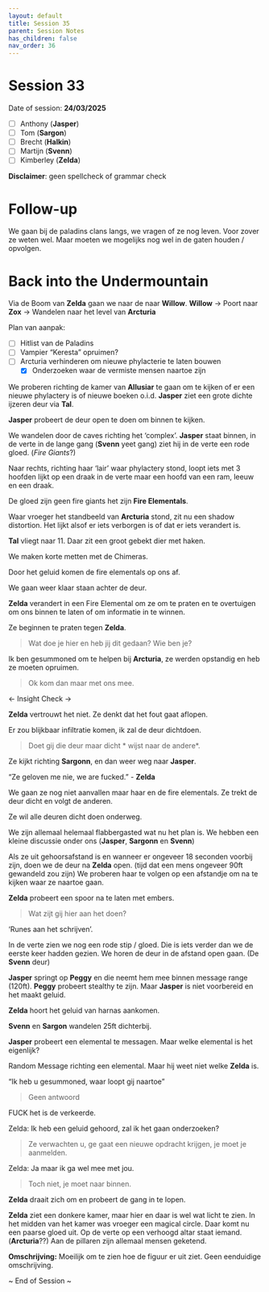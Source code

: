 ```yaml
---
layout: default
title: Session 35
parent: Session Notes
has_children: false
nav_order: 36
---
```


# Session 33

Date of session: **24/03/2025**

- [ ] Anthony (**Jasper**)
- [ ] Tom (**Sargon**)
- [ ] Brecht (**Halkin**)
- [ ] Martijn (**Svenn**)
- [ ] Kimberley (**Zelda**)

**Disclaimer**: geen spellcheck of grammar check

# Follow-up

We gaan bij de paladins clans langs, we vragen of ze nog leven.
Voor zover ze weten wel. Maar moeten we mogelijks nog wel in de gaten houden / opvolgen.

# Back into the Undermountain

Via de Boom van **Zelda** gaan we naar de naar **Willow**.
**Willow** -> Poort naar **Zox** -> Wandelen naar het level van **Arcturia**

Plan van aanpak:
- [ ] Hitlist van de Paladins
- [ ] Vampier “Keresta” opruimen?
- [ ] Arcturia verhinderen om nieuwe phylacterie te laten bouwen
	- [x] Onderzoeken waar de vermiste mensen naartoe zijn

We proberen richting de kamer van **Allusiar** te gaan om te kijken of er een nieuwe phylactery is of nieuwe boeken o.i.d.
**Jasper** ziet een grote dichte ijzeren deur via **Tal**.

**Jasper** probeert de deur open te doen om binnen te kijken.

We wandelen door de caves richting het ‘complex’.
**Jasper** staat binnen, in de verte in de lange gang (**Svenn** yeet gang) ziet hij in de verte een rode gloed. (*Fire Giants*?)

Naar rechts, richting haar ‘lair’ waar phylactery stond, loopt iets met 3 hoofden lijkt op een draak in de verte maar een hoofd van een ram, leeuw en een draak.

De gloed zijn geen fire giants het zijn **Fire Elementals**.

Waar vroeger het standbeeld van **Arcturia** stond, zit nu een shadow distortion.
Het lijkt alsof er iets verborgen is of dat er iets verandert is.

**Tal** vliegt naar 11. Daar zit een groot gebekt dier met haken.

We maken korte metten met de Chimeras.

Door het geluid komen de fire elementals op ons af.

We gaan weer klaar staan achter de deur.

**Zelda** verandert in een Fire Elemental om ze om te praten en te overtuigen om ons binnen te laten of om informatie in te winnen.

Ze beginnen te praten tegen **Zelda**.

> Wat doe je hier en heb jij dit gedaan? Wie ben je?

Ik ben gesummoned om te helpen bij **Arcturia**, ze werden opstandig en heb ze moeten opruimen.

> Ok kom dan maar met ons mee.

<- Insight Check ->

**Zelda** vertrouwt het niet. Ze denkt dat het fout gaat aflopen.

Er zou blijkbaar infiltratie komen, ik zal de deur dichtdoen.

> Doet gij die deur maar dicht * wijst naar de andere*. 

Ze kijkt richting **Sargonn**, en dan weer weg naar **Jasper**.

“Ze geloven me nie, we are fucked.” - **Zelda**

We gaan ze nog niet aanvallen maar haar en de fire elementals.
Ze trekt de deur dicht en volgt de anderen.

Ze wil alle deuren dicht doen onderweg.

We zijn allemaal helemaal flabbergasted wat nu het plan is.
We hebben een kleine discussie onder ons (**Jasper**, **Sargonn** en **Svenn**)

Als ze uit gehoorsafstand is en wanneer er ongeveer 18 seconden voorbij zijn, doen we de deur na **Zelda** open. (tijd dat een mens ongeveer 90ft gewandeld zou zijn)
We proberen haar te volgen op een afstandje om na te kijken waar ze naartoe gaan.

**Zelda** probeert een spoor na te laten met embers.

> Wat zijt gij hier aan het doen?

‘Runes aan het schrijven’.

In de verte zien we nog een rode stip / gloed. Die is iets verder dan we de eerste keer hadden gezien.
We horen de deur in de afstand open gaan. (De **Svenn** deur)

**Jasper** springt op **Peggy** en die neemt hem mee binnen message range (120ft).
**Peggy** probeert stealthy te zijn. Maar **Jasper** is niet voorbereid en het maakt geluid.

**Zelda** hoort het geluid van harnas aankomen.

**Svenn** en **Sargon** wandelen 25ft dichterbij.

**Jasper** probeert een elemental te messagen.
Maar welke elemental is het eigenlijk?

Random Message richting een elemental. Maar hij weet niet welke **Zelda** is.

“Ik heb u gesummoned, waar loopt gij naartoe”

> Geen antwoord

FUCK het is de verkeerde.

Zelda: Ik heb een geluid gehoord, zal ik het gaan onderzoeken?

> Ze verwachten u, ge gaat een nieuwe opdracht krijgen, je moet je aanmelden.

Zelda: Ja maar ik ga wel mee met jou.

> Toch niet, je moet naar binnen.

**Zelda** draait zich om en probeert de gang in te lopen.

**Zelda** ziet een donkere kamer, maar hier en daar is wel wat licht te zien.
In het midden van het kamer was vroeger een magical circle. Daar komt nu een paarse gloed uit.
Op de verte op een verhoogd altar staat iemand. (**Arcturia**??)
Aan de pillaren zijn allemaal mensen geketend.

**Omschrijving:**
Moeilijk om te zien hoe de figuur er uit ziet. Geen eenduidige omschrijving.

~ End of Session ~
